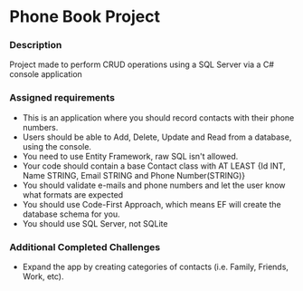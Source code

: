 <h1>Phone Book Project</h1>
<h3>Description</h3>
<p>Project made to perform CRUD operations using a SQL Server via a C# console application</p>
<h3>Assigned requirements</h3>
<ul>
  <li>This is an application where you should record contacts with their phone numbers.</li>
  <li>Users should be able to Add, Delete, Update and Read from a database, using the console.</li>
  <li>You need to use Entity Framework, raw SQL isn't allowed.</li>
  <li>Your code should contain a base Contact class with AT LEAST {Id INT, Name STRING, Email STRING and Phone Number(STRING)}</li>
  <li>You should validate e-mails and phone numbers and let the user know what formats are expected</li>
  <li>You should use Code-First Approach, which means EF will create the database schema for you.</li>
  <li>You should use SQL Server, not SQLite</li>
</ul>
<h3>Additional Completed Challenges</h3>
<ul>
  <li>Expand the app by creating categories of contacts (i.e. Family, Friends, Work, etc).</li>
</ul>
